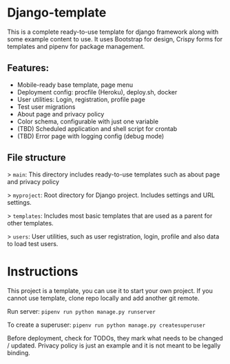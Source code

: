 # Django-template

This is a complete ready-to-use template for django framework along with some example content to use. It uses Bootstrap for design, Crispy forms for templates and pipenv for package management.

## Features:

- Mobile-ready base template, page menu
- Deployment config: procfile (Heroku), deploy.sh, docker
- User utilities: Login, registration, profile page
- Test user migrations
- About page and privacy policy
- Color schema, configurable with just one variable
- (TBD) Scheduled application and shell script for crontab
- (TBD) Error page with logging config (debug mode)

## File structure

\> `main`:
This directory includes ready-to-use templates such as about page and privacy policy

\> `myproject`:
Root directory for Django project. Includes settings and URL settings.

\> `templates`:
Includes most basic templates that are used as a parent for other templates. 

\> `users`:
User utilities, such as user registration, login, profile and also data to load test users.

# Instructions

This project is a template, you can use it to start your own project.
If you cannot use template, clone repo locally and add another git remote.

Run server: `pipenv run python manage.py runserver`

To create a superuser: `pipenv run python manage.py createsuperuser`

Before deployment, check for TODOs, they mark what needs to be changed / updated. Privacy policy is just an example and it is not meant to be legally binding.
